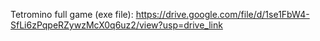 Tetromino full game (exe file): https://drive.google.com/file/d/1se1FbW4-SfLi6zPqpeRZywzMcX0q6uz2/view?usp=drive_link
